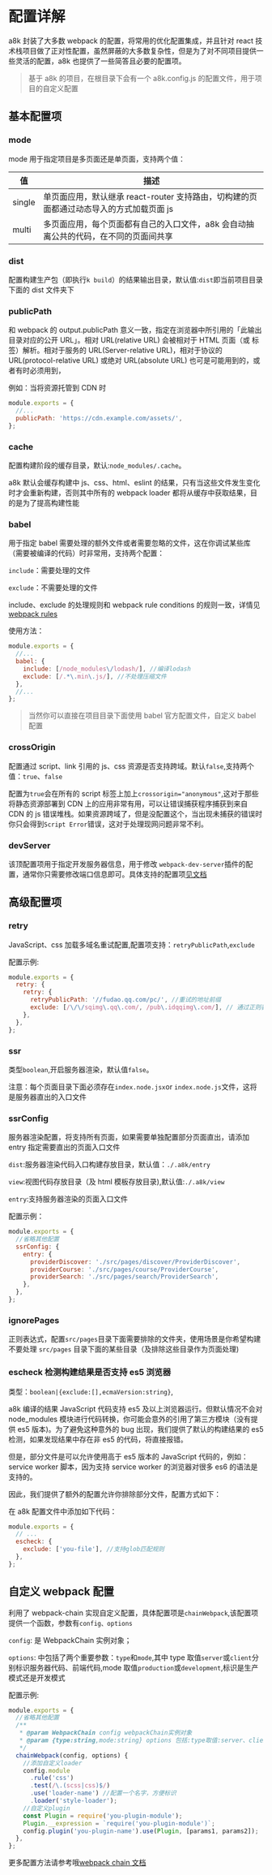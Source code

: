 # 配置详解

a8k 封装了大多数 webpack 的配置，将常用的优化配置集成，并且针对 react 技术栈项目做了正对性配置，虽然屏蔽的大多数复杂性，但是为了对不同项目提供一些灵活的配置，a8k 也提供了一些简答且必要的配置项。

> 基于 a8k 的项目，在根目录下会有一个 a8k.config.js 的配置文件，用于项目的自定义配置

## 基本配置项

### mode

mode 用于指定项目是多页面还是单页面，支持两个值：

| 值     | 描述                                                                                    |
| ------ | --------------------------------------------------------------------------------------- |
| single | 单页面应用，默认继承 react-router 支持路由，切构建的页面都通过动态导入的方式加载页面 js |
| multi  | 多页面应用，每个页面都有自己的入口文件，a8k 会自动抽离公共的代码，在不同的页面间共享    |

### dist

配置构建生产包（即执行`k build`）的结果输出目录，默认值:`dist`即当前项目目录下面的 dist 文件夹下

### publicPath

和 webpack 的 output.publicPath 意义一致，指定在浏览器中所引用的「此输出目录对应的公开 URL」。相对 URL(relative URL) 会被相对于 HTML 页面（或 <base> 标签）解析。相对于服务的 URL(Server-relative URL)，相对于协议的 URL(protocol-relative URL) 或绝对 URL(absolute URL) 也可是可能用到的，或者有时必须用到，

例如：当将资源托管到 CDN 时

```js
module.exports = {
  //...
  publicPath: 'https://cdn.example.com/assets/',
};
```

### cache

配置构建阶段的缓存目录，默认:`node_modules/.cache`。

a8k 默认会缓存构建中 js、css、html、eslint 的结果，只有当这些文件发生变化时才会重新构建，否则其中所有的 webpack loader 都将从缓存中获取结果，目的是为了提高构建性能

### babel

用于指定 babel 需要处理的额外文件或者需要忽略的文件，这在你调试某些库（需要被编译的代码）时非常用，支持两个配置：

`include`：需要处理的文件

`exclude`：不需要处理的文件

include、exclude 的处理规则和 webpack rule conditions 的规则一致，详情见[webpack rules](https://webpack.js.org/configuration/module/#rule-conditions)

使用方法：

```js
module.exports = {
  //...
  babel: {
    include: [/node_modules\/lodash/], //编译lodash
    exclude: [/.*\.min\.js/], //不处理压缩文件
  },
  //...
};
```

> 当然你可以直接在项目目录下面使用 babel 官方配置文件，自定义 babel 配置

### crossOrigin

配置通过 script、link 引用的 js、css 资源是否支持跨域。默认`false`,支持两个值：`true`、`false`

配置为`true`会在所有的 script 标签上加上`crossorigin="anonymous"`,这对于那些将静态资源部署到 CDN 上的应用非常有用，可以让错误捕获程序捕获到来自 CDN 的 js 错误堆栈。如果资源跨域了，但是没配置这个，当出现未捕获的错误时你只会得到`Script Error`错误，这对于处理现网问题非常不利。

### devServer

该顶配置项用于指定开发服务器信息，用于修改 `webpack-dev-server`插件的配置，通常你只需要修改端口信息即可。具体支持的配置项[见文档](https://webpack.js.org/configuration/dev-server/)

## 高级配置项

### retry

JavaScript、css 加载多域名重试配置,配置项支持：`retryPublicPath`,`exclude`

配置示例:

```js
module.exports = {
  retry: {
    retry: {
      retryPublicPath: '//fudao.qq.com/pc/', //重试的地址前缀
      exclude: [/\/\/sqimg\.qq\.com/, /pub\.idqqimg\.com/], // 通过正则表达式，排除不需要重试的文件
    },
  },
};
```

### ssr

类型`boolean`,开启服务器渲染，默认值`false`。

注意：每个页面目录下面必须存在`index.node.jsx`or `index.node.js`文件，这将是服务器直出的入口文件

### ssrConfig

服务器渲染配置，将支持所有页面，如果需要单独配置部分页面直出，请添加 entry 指定需要直出的页面入口文件

`dist`:服务器渲染代码入口构建存放目录，默认值：`./.a8k/entry`

`view`:视图代码存放目录（及 html 模板存放目录),默认值:`./.a8k/view`

`entry`:支持服务器渲染的页面入口文件

配置示例：

```js
module.exports = {
  //省略其他配置
  ssrConfig: {
    entry: {
      providerDiscover: './src/pages/discover/ProviderDiscover',
      providerCourse: './src/pages/course/ProviderCourse',
      providerSearch: './src/pages/search/ProviderSearch',
    },
  },
};
```

### ignorePages

正则表达式，配置`src/pages`目录下面需要排除的文件夹，使用场景是你希望构建不要处理 `src/pages` 目录下面的某些目录（及排除这些目录作为页面处理)

### escheck 检测构建结果是否支持 es5 浏览器

类型：`boolean|{exclude:[],ecmaVersion:string}`,

a8k 编译的结果 JavaScript 代码支持 es5 及以上浏览器运行。但默认情况不会对 node_modules 模块进行代码转换，你可能会意外的引用了第三方模块（没有提供 es5 版本)。为了避免这种意外的 bug 出现，我们提供了默认的构建结果的 es5 检测，如果发现结果中存在非 es5 的代码，将直接报错。

但是，部分文件是可以允许使用高于 es5 版本的 JavaScript 代码的，例如：service worker 脚本，因为支持 service worker 的浏览器对很多 es6 的语法是支持的。

因此，我们提供了额外的配置允许你排除部分文件，配置方式如下：

在 a8k 配置文件中添加如下代码：

```js
module.exports = {
  // ...
  escheck: {
    exclude: ['you-file'], //支持glob匹配规则
  },
};
```

## 自定义 webpack 配置

利用了 webpack-chain 实现自定义配置，具体配置项是`chainWebpack`,该配置项提供一个函数，参数有`config、options`

`config`: 是 WebpackChain 实例对象；

`options`: 中包括了两个重要参数：`type`和`mode`,其中 type 取值`server`或`client`分别标识服务器代码、前端代码,mode 取值`production`或`development`,标识是生产模式还是开发模式

配置示例:

```js
module.exports = {
  //省略其他配置
  /**
   * @param WebpackChain config webpackChain实例对象
   * @param {type:string,mode:string} options 包括:type取值:server、client;mode取值:production、development
   */
  chainWebpack(config, options) {
    //添加自定义loader
    config.module
      .rule('css')
      .test(/\.(scss|css)$/)
      .use('loader-name') //配置一个名字，方便标识
      .loader('style-loader');
    //自定义plugin
    const Plugin = require('you-plugin-module');
    Plugin.__expression = `require('you-plugin-module')`;
    config.plugin('you-plugin-name').use(Plugin, [params1, params2]);
  },
};
```

更多配置方法请参考哦[webpack chain 文档](https://github.com/neutrinojs/webpack-chain)
